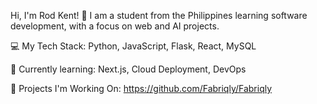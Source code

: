 Hi, I'm Rod Kent! 👋 I am a student from the Philippines learning software development, with a focus on web and AI projects.

💻 My Tech Stack: Python, JavaScript, Flask, React, MySQL

🌱 Currently learning: Next.js, Cloud Deployment, DevOps

🚀 Projects I'm Working On: https://github.com/Fabriqly/Fabriqly
